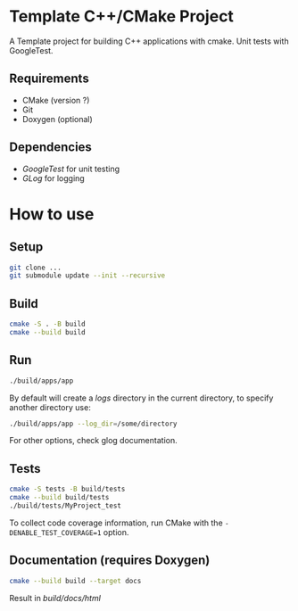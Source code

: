 # Template C++/CMake Project
A Template project for building C++ applications with cmake. Unit tests with GoogleTest.
## Requirements
* CMake (version ?)
* Git
* Doxygen (optional)

## Dependencies
* *GoogleTest* for unit testing
* *GLog* for logging

# How to use

## Setup
```bash
git clone ...
git submodule update --init --recursive
```
## Build
```bash
cmake -S . -B build
cmake --build build
```

## Run
```bash
./build/apps/app
```
By default will create a *logs* directory in the current directory, to specify another directory use:
```bash
./build/apps/app --log_dir=/some/directory
```
For other options, check glog documentation.

## Tests
```bash
cmake -S tests -B build/tests
cmake --build build/tests
./build/tests/MyProject_test
```

To collect code coverage information, run CMake with the `-DENABLE_TEST_COVERAGE=1` option.

## Documentation (requires Doxygen)
```bash
cmake --build build --target docs
```
Result in *build/docs/html*
